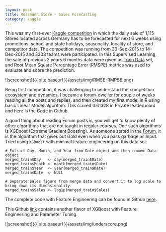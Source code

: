 ```yaml
---
layout: post
title: Rossmann Store - Sales Forecasting
category: kaggle
---
```


This was my first-ever [Kaggle competition](https://www.kaggle.com/c/rossmann-store-sales) in which the daily sale of 1,115 Stores located across Germany has to be forecasted for next 6 weeks using promotions, school and state holidays, seasonality, locality of store, and competitor data. The competition was running from 30-Sep-2015 to 14-Dec-2015 and 3303 teams were participated. In this Supervised Learning, the sale of previous 2 years 6 months data were given as [Train Data](https://www.kaggle.com/c/rossmann-store-sales/data) set, and Root Mean Square Percentage Error (RMSPE) metrics was used to evaluate and score the prediction.

![screenshot]({{ site.baseurl }}/assets/img/RMSE-RMPSE.png)

Being first competition, it was challenging to understand the competition ecosystem and dynamics. I became a forum-dweller for couple of weeks reading all the posts and replies, and then created my first model in R using basic Linear Model algorithm. This scored 0.61328 in Private leaderboard and here is the [Code](https://github.com/socratesk/kaggle/blob/master/Rossmann/1-LinearModel.R) in Github.

A good thing about reading Forum posts is, you will get to know plenty of other algorithms that are not taught in regular courses. One such algorithms is XGBoost (Extreme Gradient Boosting). As someone stated in the [Forum](https://www.kaggle.com/c/rossmann-store-sales/forums), it is the algorithm that gives out Gold even when you pass garbage as Input. Tried using ```XGBoost``` with minimal feature engineering on this data set.

```
# Extract Day, Month, and Year from Date object and then remove Data object
merged_train$Day   <- day(merged_train$Date)
merged_train$Month <- month(merged_train$Date)
merged_train$Year  <- year(merged_train$Date)
merged_train$Date  <- NULL

# Separate Sales figure from merge data and convert it to log scale to bring down its dimensionality.
merged_train$Sales <- log1p(merged_train$Sales)
```

The complete code with Feature Engineering can be found in Github [here](https://github.com/socratesk/kaggle/blob/master/Rossmann/2-XGBoost-FeatureEngg.R).

This Github [link](https://github.com/socratesk/kaggle/blob/master/Rossmann/2-XGBoost-FeatureEngg.R) contains another flavor of XGBoost with Feature Engineering and Parameter Tuning.

![screenshot]({{ site.baseurl }}/assets/img/underscore.png)
